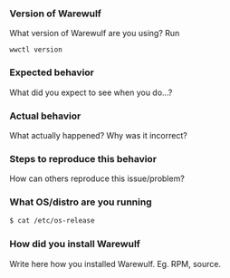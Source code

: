 ### Version of Warewulf

What version of Warewulf are you using? Run

`wwctl version`

<!-- please include command-line output in a code block -->

### Expected behavior

What did you expect to see when you do...?

### Actual behavior

What actually happened? Why was it incorrect?

<!-- if this is a feature request, you can ignore this next part -->

### Steps to reproduce this behavior

How can others reproduce this issue/problem?

### What OS/distro are you running

```sh
$ cat /etc/os-release

```

### How did you install Warewulf

Write here how you installed Warewulf. Eg. RPM, source.
